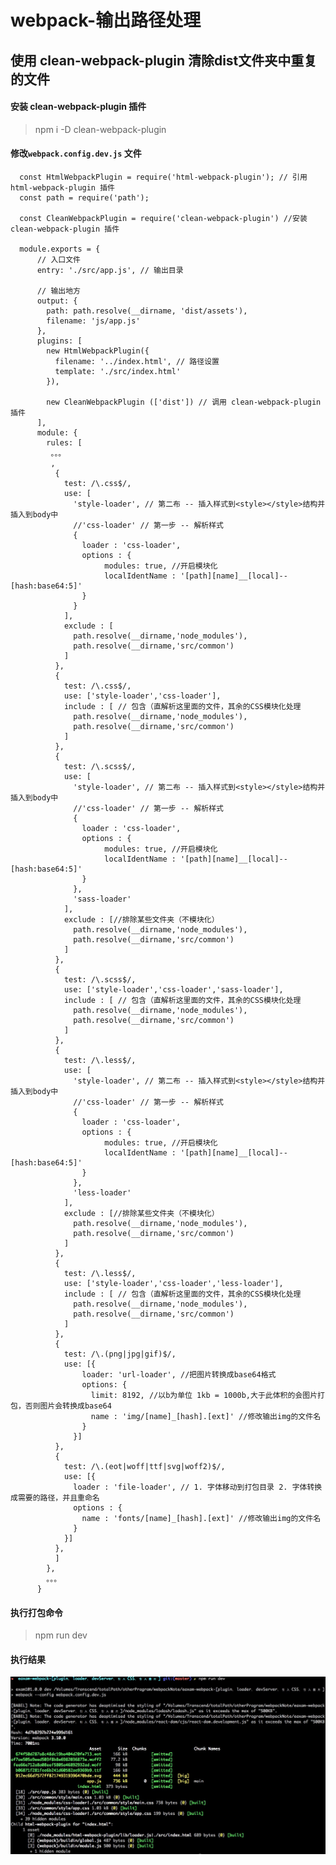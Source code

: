 # webpack-输出路径处理

## 使用 clean-webpack-plugin 清除dist文件夹中重复的文件

#### 安装 clean-webpack-plugin 插件
> npm i -D clean-webpack-plugin

#### 修改`webpack.config.dev.js` 文件

      const HtmlWebpackPlugin = require('html-webpack-plugin'); // 引用html-webpack-plugin 插件
      const path = require('path');

      const CleanWebpackPlugin = require('clean-webpack-plugin') //安装clean-webpack-plugin 插件

      module.exports = {  
          // 入口文件
          entry: './src/app.js', // 输出目录

          // 输出地方
          output: {
            path: path.resolve(__dirname, 'dist/assets'),
            filename: 'js/app.js'
          },
          plugins: [  
            new HtmlWebpackPlugin({
              filename: '../index.html', // 路径设置
              template: './src/index.html'
            }),

            new CleanWebpackPlugin (['dist']) // 调用 clean-webpack-plugin 插件
          ],
          module: {
            rules: [
             。。。
             ,
              {
                test: /\.css$/,
                use: [
                  'style-loader', // 第二布 -- 插入样式到<style></style>结构并插入到body中
                  //'css-loader' // 第一步 -- 解析样式
                  {
                    loader : 'css-loader',
                    options : {
                         modules: true, //开启模块化
                         localIdentName : '[path][name]__[local]--[hash:base64:5]'
                    }
                  }
                ],
                exclude : [
                  path.resolve(__dirname,'node_modules'),
                  path.resolve(__dirname,'src/common')
                ]
              },
              {
                test: /\.css$/,
                use: ['style-loader','css-loader'],
                include : [ // 包含（直解析这里面的文件，其余的CSS模块化处理
                  path.resolve(__dirname,'node_modules'),
                  path.resolve(__dirname,'src/common')
                ]
              },
              {
                test: /\.scss$/,
                use: [
                  'style-loader', // 第二布 -- 插入样式到<style></style>结构并插入到body中
                  //'css-loader' // 第一步 -- 解析样式
                  {
                    loader : 'css-loader',
                    options : {
                         modules: true, //开启模块化
                         localIdentName : '[path][name]__[local]--[hash:base64:5]'
                    }
                  },
                  'sass-loader'
                ],
                exclude : [//排除某些文件夹（不模块化）
                  path.resolve(__dirname,'node_modules'),
                  path.resolve(__dirname,'src/common')
                ]
              },
              {
                test: /\.scss$/,
                use: ['style-loader','css-loader','sass-loader'],
                include : [ // 包含（直解析这里面的文件，其余的CSS模块化处理
                  path.resolve(__dirname,'node_modules'),
                  path.resolve(__dirname,'src/common')
                ]
              },
              {
                test: /\.less$/,
                use: [
                  'style-loader', // 第二布 -- 插入样式到<style></style>结构并插入到body中
                  //'css-loader' // 第一步 -- 解析样式
                  {
                    loader : 'css-loader',
                    options : {
                         modules: true, //开启模块化
                         localIdentName : '[path][name]__[local]--[hash:base64:5]'
                    }
                  },
                  'less-loader'
                ],
                exclude : [//排除某些文件夹（不模块化）
                  path.resolve(__dirname,'node_modules'),
                  path.resolve(__dirname,'src/common')
                ]
              },
              {
                test: /\.less$/,
                use: ['style-loader','css-loader','less-loader'],
                include : [ // 包含（直解析这里面的文件，其余的CSS模块化处理
                  path.resolve(__dirname,'node_modules'),
                  path.resolve(__dirname,'src/common')
                ]
              },
              {
                test: /\.(png|jpg|gif)$/,
                use: [{
                    loader: 'url-loader', //把图片转换成base64格式
                    options: {
                      limit: 8192, //以b为单位 1kb = 1000b,大于此体积的会图片打包，否则图片会转换成base64
                      name : 'img/[name]_[hash].[ext]' //修改输出img的文件名
                    }
                  }]
              },
              {
                test: /\.(eot|woff|ttf|svg|woff2)$/,
                use: [{
                  loader : 'file-loader', // 1. 字体移动到打包目录 2. 字体转换成需要的路径，并且重命名
                  options : {
                    name : 'fonts/[name]_[hash].[ext]' //修改输出img的文件名
                  }
                }]
              },
              ]
            },
            。。。
          }

#### 执行打包命令
> npm run dev

#### 执行结果
![](./images/Jietu20180124-003626.jpg)
